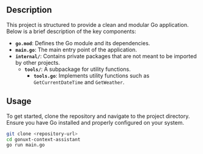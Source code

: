 
## Description

This project is structured to provide a clean and modular Go application. Below is a brief description of the key components:

- **`go.mod`**: Defines the Go module and its dependencies.
- **`main.go`**: The main entry point of the application.
- **`internal/`**: Contains private packages that are not meant to be imported by other projects.
  - **`tools/`**: A subpackage for utility functions.
    - **`tools.go`**: Implements utility functions such as `GetCurrentDateTime` and `GetWeather`.

## Usage

To get started, clone the repository and navigate to the project directory. Ensure you have Go installed and properly configured on your system.

```bash
git clone <repository-url>
cd gonuxt-context-assistant
go run main.go